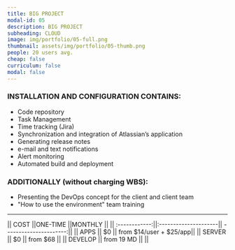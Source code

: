 ```yaml
---
title: BIG PROJECT 
modal-id: 05
description: BIG PROJECT 
subheading: CLOUD
image: img/portfolio/05-full.png
thumbnail: assets/img/portfolio/05-thumb.png
people: 20 users avg.
cheap: false
curriculum: false
modal: false
---
```

### INSTALLATION AND CONFIGURATION CONTAINS:

* Code repository 
* Task Management
* Time tracking (Jira)
* Synchronization and integration of Atlassian’s application
* Generating release notes
* e-mail and text notifications 
* Alert monitoring 
* Automated build and deployment

### ADDITIONALLY (without charging WBS): 

- Presenting the DevOps concept for the client and client team
- "How to use the environment" team training


-------------------------------------------------------------------


|| COST          ||ONE-TIME              ||MONTHLY                 ||
|| :------------:||:---------------------|| ----------------------:||
|| APPS          ||     $0               || from $14/user + $25/app||
|| SERVER        || 	 $0              || from $68               ||
|| DEVELOP       ||   from 19 MD         ||                        ||

